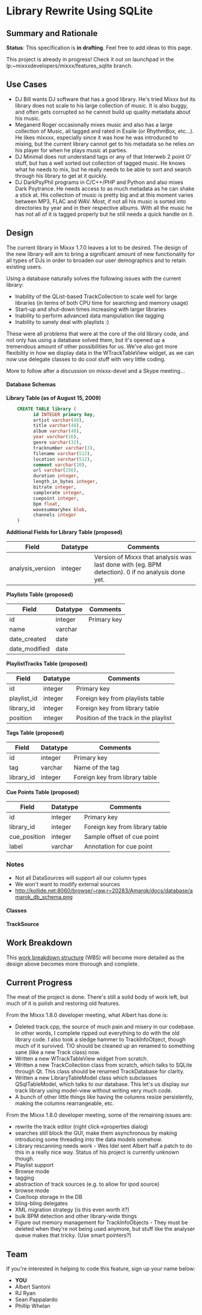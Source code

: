 # Library Rewrite Using SQLite

## Summary and Rationale

**Status**: This specification is **in drafting**. Feel free to add
ideas to this page.

This project is already in progress\! Check it out on launchpad in the
lp:\~mixxxdevelopers/mixxx/features\_sqlite branch.

## Use Cases

  - DJ Bill wants DJ software that has a good library. He's tried Mixxx
    but its library does not scale to his large collection of music. It
    is also buggy, and often gets corrupted so he cannot build up
    quality metadata about his music.
  - Meganerd Roger occasionally mixes music and also has a large
    collection of Music, all tagged and rated in Exaile (or RhythmBox,
    etc...). He likes mixxxx, especially since it was how he was
    introduced to mixing, but the current library cannot get to his
    metadata so he relies on his player for when he plays music at
    parties.
  - DJ Minimal does not understand tags or any of that Interweb 2 point
    O' stuff, but has a well sorted out collection of tagged music. He
    knows what he needs to mix, but he really needs to be able to sort
    and search through his library to get at it quickly.
  - DJ DarkPsyPhil programs in C/C++/PHP and Python and also mixes Dark
    Psytrance. He needs access to as much metadata as he can shake a
    stick at. His collection of music is pretty big and at this moment
    varies between MP3, FLAC and WAV. Most, if not all his music is
    sorted into directories by year and in their respective albums. With
    all the music he has not all of it is tagged properly but he still
    needs a quick handle on it.

## Design

The current library in Mixxx 1.7.0 leaves a lot to be desired. The
design of the new library will aim to bring a significant amount of new
functionality for all types of DJs in order to broaden our user
demographics and to retain existing users.

Using a database naturally solves the following issues with the current
library:

  - Inability of the QList-based TrackCollection to scale well for large
    libraries (in terms of both CPU time for searching and memory usage)
  - Start-up and shut-down times increasing with larger libraries
  - Inability to perform advanced data manipulation like tagging
  - Inability to sanely deal with playlists :)

These were all problems that were at the core of the old library code,
and not only has using a database solved them, but it's opened up a
tremendous amount of other possibilities for us. We've also got more
flexibility in how we display data in the WTrackTableView widget, as we
can now use delegate classes to do cool stuff with very little coding.

More to follow after a discussion on mixxx-devel and a Skype meeting...

#### Database Schemas

**Library Table (as of August 15, 2009)**

``` sql
    CREATE TABLE library (
          id INTEGER primary key,
          artist varchar(48),
          title varchar(48),
          album varchar(48),
          year varchar(16),
          genre varchar(32),
          tracknumber varchar(3),
          filename varchar(512),
          location varchar(512),
          comment varchar(20),
          url varchar(256),
          duration integer,
          length_in_bytes integer,
          bitrate integer,
          samplerate integer,
          cuepoint integer,
          bpm float,
          wavesummaryhex blob,
          channels integer
    )
```

**Additional Fields for Library Table (proposed)**

| Field             | Datatype | Comments                                                                                          |
| ----------------- | -------- | ------------------------------------------------------------------------------------------------- |
| analysis\_version | integer  | Version of Mixxx that analysis was last done with (eg. BPM detection). 0 if no analysis done yet. |

**Playlists Table (proposed)**

| Field          | Datatype | Comments    |
| -------------- | -------- | ----------- |
| id             | integer  | Primary key |
| name           | varchar  |             |
| date\_created  | date     |             |
| date\_modified | date     |             |

**PlaylistTracks Table (proposed)**

| Field        | Datatype | Comments                              |
| ------------ | -------- | ------------------------------------- |
| id           | integer  | Primary key                           |
| playlist\_id | integer  | Foreign key from playlists table      |
| library\_id  | integer  | Foreign key from library table        |
| position     | integer  | Position of the track in the playlist |

**Tags Table (proposed)**

| Field       | Datatype | Comments                       |
| ----------- | -------- | ------------------------------ |
| id          | integer  | Primary key                    |
| tag         | varchar  | Name of the tag                |
| library\_id | integer  | Foreign key from library table |

**Cue Points Table (proposed)**

| Field         | Datatype | Comments                       |
| ------------- | -------- | ------------------------------ |
| id            | integer  | Primary key                    |
| library\_id   | integer  | Foreign key from library table |
| cue\_position | integer  | Sample offset of cue point     |
| label         | varchar  | Annotation for cue point       |

### Notes

  - Not all DataSources will support all our column types
  - We won't want to modify external sources
  - <http://kollide.net:8060/browse/~raw,r=20283/Amarok/docs/database/amarok_db_schema.png>

#### Classes

**TrackSource**

## Work Breakdown

This [work breakdown
structure](http://en.wikipedia.org/wiki/Work_breakdown_structure) (WBS)
will become more detailed as the design above becomes more thorough and
complete.

## Current Progress

The meat of the project is done. There's still a solid body of work
left, but much of it is polish and restoring old features.

From the Mixxx 1.8.0 developer meeting, what Albert has done is:

  - Deleted track.cpp, the source of much pain and misery in our
    codebase. In other words, I complete ripped out everything to do
    with the old library code. I also took a sledge hammer to
    TrackInfoObject, though much of it survived. TIO should be cleaned
    up an renamed to something sane (like a new Track class) now.
  - Written a new WTrackTableView widget from scratch.
  - Written a new TrackCollection class from scratch, which talks to
    SQLite through Qt. This class should be renamed TrackDatabase for
    clarity.
  - Written a new LibraryTableModel class which subclasses
    QSqlTableModel, which talks to our database. This let's us display
    our track library using model-view without writing very much code.
  - A bunch of other little things like having the columns resize
    persistently, making the columns rearrangeable, etc.

From the Mixxx 1.8.0 developer meeting, some of the remaining issues
are:

  - rewrite the track editor (right click-\>properties dialog)
  - searches still block the GUI, make them asynchronous by making
    introducing some threading into the data models somehow.
  - Library rescanning needs work - Wes Idel sent Albert half a patch to
    do this in a really nice way. Status of his project is currently
    unknown though. 
  - Playlist support
  - Browse mode
  - tagging
  - abstraction of track sources (e.g. to allow for ipod source)
  - browse mode
  - Cue/loop storage in the DB
  - bling-bling delegates
  - XML migration strategy (is this even worth it?)
  - bulk BPM detection and other library-wide things
  - Figure out memory management for TrackInfoObjects - They must be
    deleted when they're not being used anymore, but stuff like the
    analyser queue makes that tricky. (Use smart pointers?)

## Team

If you're interested in helping to code this feature, sign up your name
below:

  - **YOU**
  - Albert Santoni
  - RJ Ryan
  - Sean Pappalardo
  - Phillip Whelan
